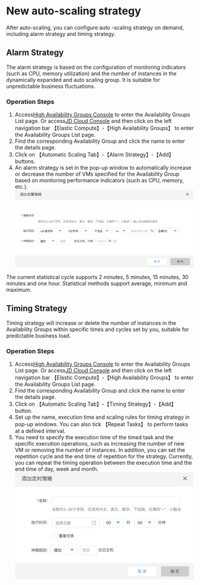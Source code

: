 # New auto-scaling strategy

After auto-scaling, you can configure auto -scaling strategy on demand, including alarm strategy and timing strategy.

## Alarm Strategy

The alarm strategy is based on the configuration of monitoring indicators (such as CPU, memory utilization) and the number of instances in the dynamically expanded and auto scaling group. It is suitable for unpredictable business fluctuations.

### Operation Steps

1. Access[High Availability Groups Console](https://cns-console.jdcloud.com/availabilitygroup/list) to enter the Availability Groups List page. Or access[JD Cloud Console](https://console.jdcloud.com) and then click on the left navigation bar 【Elastic Compute】-【High Availability Groups】 to enter the Availability Groups List page. 
2. Find the corresponding Availability Group and click the name to enter the details page.
3. Click on 【Automatic Scaling Tab】-【Alarm Strategy】-【Add】 buttons.
4. An alarm strategy is set in the pop-up window to automatically increase or decrease the number of VMs specified for the Availability Group based on monitoring performance indicators (such as CPU, memory, etc.).	
![](../../../../../image/ag/addstrategy1.png)

The current statistical cycle supports 2 minutes, 5 minutes, 15 minutes, 30 minutes and one hour. Statistical methods support average, minimum and maximum.

## Timing Strategy

Timing strategy will increase or delete the number of instances in the Availability Groups within specific times and cycles set by you, suitable for predictable business load.
		
### Operation Steps

1. Access[High Availability Groups Console](https://cns-console.jdcloud.com/availabilitygroup/list) to enter the Availability Groups List page. Or access[JD Cloud Console](https://console.jdcloud.com) and then click on the left navigation bar 【Elastic Compute】-【High Availability Groups】 to enter the Availability Groups List page. 
2. Find the corresponding Availability Group and click the name to enter the details page.
3. Click on 【Automatic Scaling Tab】-【Timing Strategy】-【Add】 button.
4. Set up the name, execution time and scaling rules for timing strategy in pop-up windows. You can also tick 【Repeat Tasks】 to perform tasks at a defined interval.	
5. You need to specify the execution time of the timed task and the specific execution operations, such as increasing the number of new VM or removing the number of instances. In addition, you can set the repetition cycle and the end time of repetition for the strategy. Currently, you can repeat the timing operation between the execution time and the end time of day, week and month.
![](../../../../../image/ag/addstrategy2.png)

